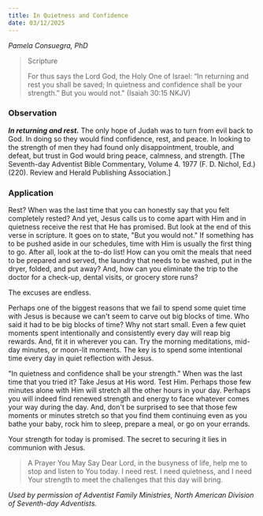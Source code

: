 ```yaml
---
title: In Quietness and Confidence
date: 03/12/2025
---
```


_Pamela Consuegra, PhD_

> <p>Scripture</p>
> For thus says the Lord God, the Holy One of Israel: “In returning and rest you shall be saved; In quietness and confidence shall be your strength.” But you would not." (Isaiah 30:15 NKJV)

### Observation

**_In returning and rest._** The only hope of Judah was to turn from evil back to God. In doing so they would find confidence, rest, and peace. In looking to the strength of men they had found only disappointment, trouble, and defeat, but trust in God would bring peace, calmness, and strength. [The Seventh-day Adventist Bible Commentary, Volume 4. 1977 (F. D. Nichol, Ed.) (220). Review and Herald Publishing Association.]

### Application

Rest? When was the last time that you can honestly say that you felt completely rested? And yet, Jesus calls us to come apart with Him and in quietness receive the rest that He has promised. But look at the end of this verse in scripture. It goes on to state, "But you would not." If something has to be pushed aside in our schedules, time with Him is usually the first thing to go. After all, look at the to-do list! How can you omit the meals that need to be prepared and served, the laundry that needs to be washed, put in the dryer, folded, and put away? And, how can you eliminate the trip to the doctor for a check-up, dental visits, or grocery store runs?

The excuses are endless.

Perhaps one of the biggest reasons that we fail to spend some quiet time with Jesus is because we can't seem to carve out big blocks of time. Who said it had to be big blocks of time? Why not start small. Even a few quiet moments spent intentionally and consistently every day will reap big rewards. And, fit it in wherever you can. Try the morning meditations, mid-day minutes, or moon-lit moments. The key is to spend some intentional time every day in quiet reflection with Jesus.

"In quietness and confidence shall be your strength." When was the last time that you tried it? Take Jesus at His word. Test Him. Perhaps those few minutes alone with Him will stretch all the other hours in your day. Perhaps you will indeed find renewed strength and energy to face whatever comes your way during the day. And, don't be surprised to see that those few moments or minutes stretch so that you find them continuing even as you bathe your baby, rock him to sleep, prepare a meal, or go on your errands.

Your strength for today is promised. The secret to securing it lies in communion with Jesus.

> <callout>A Prayer You May Say</callout>
> Dear Lord, in the busyness of life, help me to stop and listen to You today. I need rest. I need quietness, and I need Your strength to meet the challenges that this day will bring.

_Used by permission of Adventist Family Ministries, North American Division of Seventh-day Adventists._